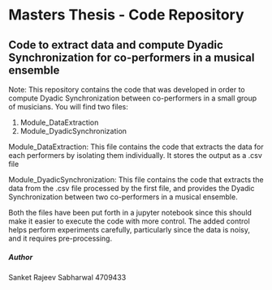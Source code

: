 # Masters Thesis - Code Repository
## Code to extract data and compute Dyadic Synchronization for co-performers in a musical ensemble

Note:
This repository contains the code that was developed in order to compute Dyadic Synchronization between co-performers in a small group of musicians. 
You will find two files:
  1. Module_DataExtraction
  2. Module_DyadicSynchronization

Module_DataExtraction:
This file contains the code that extracts the data for each performers by isolating them individually. It stores the output as a .csv file

Module_DyadicSynchronization:
This file contains the code that extracts the data from the .csv file processed by the first file, and provides the Dyadic Synchronization between two co-performers in a musical ensemble.

Both the files have been put forth in a jupyter notebook since this should make it easier to execute the code with more control.
The added control helps perform experiments carefully, particularly since the data is noisy, and it requires pre-processing.



##### Author

Sanket Rajeev Sabharwal 4709433
